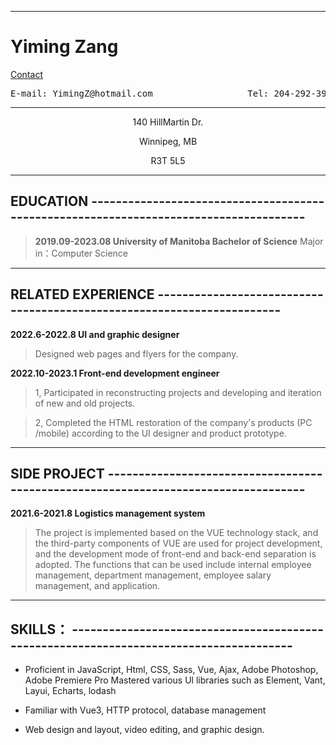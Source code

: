 ------------

# Yiming Zang         
[Contact](yimingz@hotmail.com "Contact")

<pre>E-mail: YimingZ@hotmail.com                  Tel: 204-292-3987                Fax: 474 4504</pre> 

----------

<p style="text-align: center;">140 HillMartin Dr. </p>                
<p style="text-align: center;">Winnipeg, MB</p>
<p style="text-align: center;">R3T 5L5</p>                              


------------

## **EDUCATION**    --------------------------------------------------------------------------------------

> **2019.09-2023.08 University of Manitoba Bachelor of Science**
> Major in：Computer Science

------------


## **RELATED EXPERIENCE** -----------------------------------------------------------------------

**2022.6-2022.8 UI and graphic designer** 
>Designed web pages and flyers for the company.

**2022.10-2023.1 Front-end development engineer**

>1, Participated in reconstructing projects and developing and iteration of new and old projects.

>2, Completed the HTML restoration of the company's products (PC /mobile) according to the UI designer and product prototype.

------------

##  **SIDE PROJECT** -----------------------------------------------------------------------------------
**2021.6-2021.8 Logistics management system**

>The project is implemented based on the VUE technology stack, and the third-party components of VUE are used for project development, and the development mode of front-end and back-end separation is adopted. The functions that can be used include internal employee management, department management, employee salary management, and application.

------------

## **SKILLS：** ---------------------------------------------------------------------------------------


- Proficient in JavaScript, Html, CSS, Sass, Vue, Ajax, Adobe Photoshop, Adobe Premiere Pro Mastered various Ul libraries such as Element, Vant, Layui, Echarts, lodash

- Familiar with Vue3, HTTP protocol, database management

- Web design and layout, video editing, and graphic design.